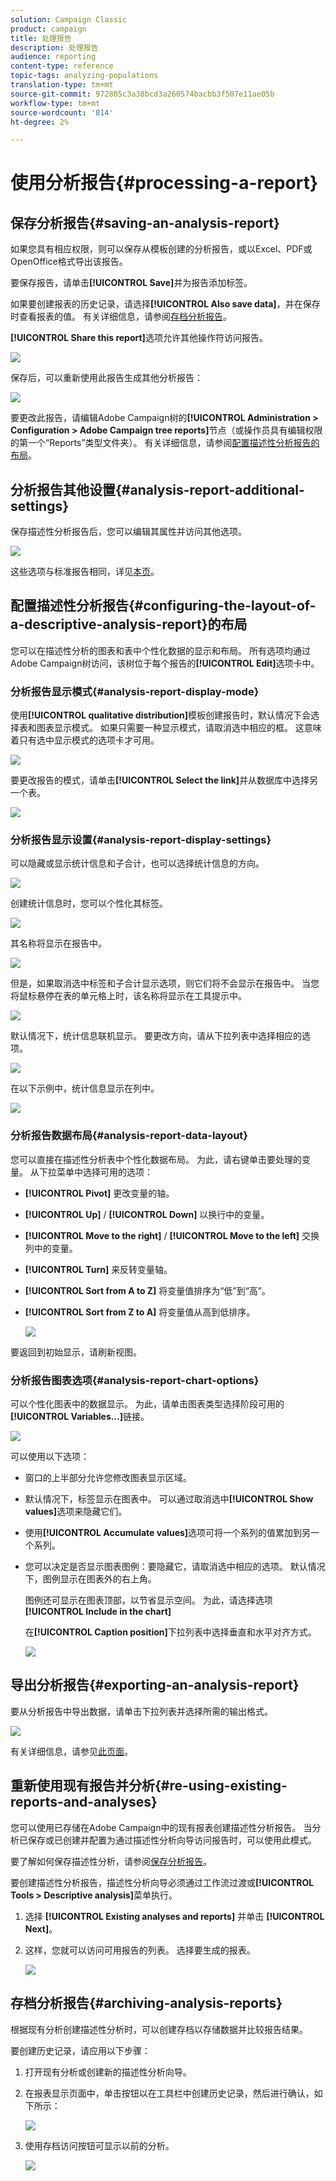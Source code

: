 ```yaml
---
solution: Campaign Classic
product: campaign
title: 处理报告
description: 处理报告
audience: reporting
content-type: reference
topic-tags: analyzing-populations
translation-type: tm+mt
source-git-commit: 972885c3a38bcd3a260574bacbb3f507e11ae05b
workflow-type: tm+mt
source-wordcount: '814'
ht-degree: 2%

---
```



# 使用分析报告{#processing-a-report}

## 保存分析报告{#saving-an-analysis-report}

如果您具有相应权限，则可以保存从模板创建的分析报告，或以Excel、PDF或OpenOffice格式导出该报告。

要保存报告，请单击&#x200B;**[!UICONTROL Save]**&#x200B;并为报告添加标签。

如果要创建报表的历史记录，请选择&#x200B;**[!UICONTROL Also save data]**，并在保存时查看报表的值。 有关详细信息，请参阅[存档分析报告](#archiving-analysis-reports)。

**[!UICONTROL Share this report]**&#x200B;选项允许其他操作符访问报告。

![](assets/s_ncs_user_report_wizard_010.png)

保存后，可以重新使用此报告生成其他分析报告：

![](assets/s_ncs_user_report_wizard_08a.png)

要更改此报告，请编辑Adobe Campaign树的&#x200B;**[!UICONTROL Administration > Configuration > Adobe Campaign tree reports]**&#x200B;节点（或操作员具有编辑权限的第一个“Reports”类型文件夹）。 有关详细信息，请参阅[配置描述性分析报告的布局](#configuring-the-layout-of-a-descriptive-analysis-report)。

## 分析报告其他设置{#analysis-report-additional-settings}

保存描述性分析报告后，您可以编辑其属性并访问其他选项。

![](assets/s_ncs_user_report_wizard_08b.png)

这些选项与标准报告相同，详见[本页](../../reporting/using/properties-of-the-report.md)。

## 配置描述性分析报告{#configuring-the-layout-of-a-descriptive-analysis-report}的布局

您可以在描述性分析的图表和表中个性化数据的显示和布局。 所有选项均通过Adobe Campaign树访问，该树位于每个报告的&#x200B;**[!UICONTROL Edit]**&#x200B;选项卡中。

### 分析报告显示模式{#analysis-report-display-mode}

使用&#x200B;**[!UICONTROL qualitative distribution]**&#x200B;模板创建报告时，默认情况下会选择表和图表显示模式。 如果只需要一种显示模式，请取消选中相应的框。 这意味着只有选中显示模式的选项卡才可用。

![](assets/s_ncs_advuser_report_display_01.png)

要更改报告的模式，请单击&#x200B;**[!UICONTROL Select the link]**&#x200B;并从数据库中选择另一个表。

![](assets/s_ncs_advuser_report_display_02.png)

### 分析报告显示设置{#analysis-report-display-settings}

可以隐藏或显示统计信息和子合计，也可以选择统计信息的方向。

![](assets/s_ncs_advuser_report_display_05.png)

创建统计信息时，您可以个性化其标签。

![](assets/s_ncs_advuser_report_display_06.png)

其名称将显示在报告中。

![](assets/s_ncs_advuser_report_display_07.png)

但是，如果取消选中标签和子合计显示选项，则它们将不会显示在报告中。 当您将鼠标悬停在表的单元格上时，该名称将显示在工具提示中。

![](assets/s_ncs_advuser_report_display_08.png)

默认情况下，统计信息联机显示。 要更改方向，请从下拉列表中选择相应的选项。

![](assets/s_ncs_advuser_report_wizard_035a.png)

在以下示例中，统计信息显示在列中。

![](assets/s_ncs_advuser_report_wizard_035.png)

### 分析报告数据布局{#analysis-report-data-layout}

您可以直接在描述性分析表中个性化数据布局。 为此，请右键单击要处理的变量。 从下拉菜单中选择可用的选项：

* **[!UICONTROL Pivot]** 更改变量的轴。
* **[!UICONTROL Up]** / **[!UICONTROL Down]** 以换行中的变量。
* **[!UICONTROL Move to the right]** / **[!UICONTROL Move to the left]** 交换列中的变量。
* **[!UICONTROL Turn]** 来反转变量轴。
* **[!UICONTROL Sort from A to Z]** 将变量值排序为“低”到“高”。
* **[!UICONTROL Sort from Z to A]** 将变量值从高到低排序。

   ![](assets/s_ncs_advuser_report_wizard_016.png)

要返回到初始显示，请刷新视图。

### 分析报告图表选项{#analysis-report-chart-options}

可以个性化图表中的数据显示。 为此，请单击图表类型选择阶段可用的&#x200B;**[!UICONTROL Variables...]**&#x200B;链接。

![](assets/s_ncs_advuser_report_wizard_3c.png)

可以使用以下选项：

* 窗口的上半部分允许您修改图表显示区域。
* 默认情况下，标签显示在图表中。 可以通过取消选中&#x200B;**[!UICONTROL Show values]**&#x200B;选项来隐藏它们。
* 使用&#x200B;**[!UICONTROL Accumulate values]**&#x200B;选项可将一个系列的值累加到另一个系列。
* 您可以决定是否显示图表图例：要隐藏它，请取消选中相应的选项。 默认情况下，图例显示在图表外的右上角。

   图例还可显示在图表顶部，以节省显示空间。 为此，请选择选项&#x200B;**[!UICONTROL Include in the chart]**

   在&#x200B;**[!UICONTROL Caption position]**&#x200B;下拉列表中选择垂直和水平对齐方式。

   ![](assets/s_ncs_advuser_report_wizard_3d.png)

## 导出分析报告{#exporting-an-analysis-report}

要从分析报告中导出数据，请单击下拉列表并选择所需的输出格式。

![](assets/s_ncs_user_report_wizard_09.png)

有关详细信息，请参见[此页面](../../reporting/using/actions-on-reports.md)。

## 重新使用现有报告并分析{#re-using-existing-reports-and-analyses}

您可以使用已存储在Adobe Campaign中的现有报表创建描述性分析报告。 当分析已保存或已创建并配置为通过描述性分析向导访问报告时，可以使用此模式。

要了解如何保存描述性分析，请参阅[保存分析报告](#saving-an-analysis-report)。

要创建描述性分析报告，描述性分析向导必须通过工作流过渡或&#x200B;**[!UICONTROL Tools > Descriptive analysis]**&#x200B;菜单执行。

1. 选择 **[!UICONTROL Existing analyses and reports]** 并单击 **[!UICONTROL Next]**。
1. 这样，您就可以访问可用报告的列表。 选择要生成的报表。

   ![](assets/s_ncs_user_report_wizard_01.png)

## 存档分析报告{#archiving-analysis-reports}

根据现有分析创建描述性分析时，可以创建存档以存储数据并比较报告结果。

要创建历史记录，请应用以下步骤：

1. 打开现有分析或创建新的描述性分析向导。
1. 在报表显示页面中，单击按钮以在工具栏中创建历史记录，然后进行确认，如下所示：

   ![](assets/reporting_descriptive_historize_icon.png)

1. 使用存档访问按钮可显示以前的分析。

   ![](assets/reporting_descriptive_historize_access.png)

